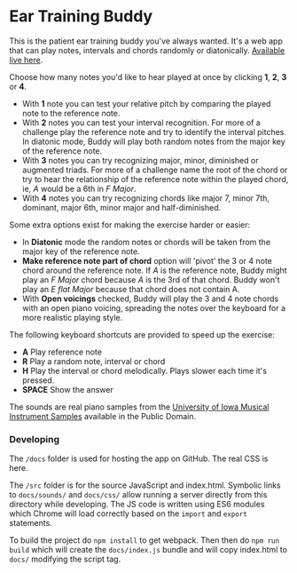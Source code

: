 # Ear Training Buddy

This is the patient ear training buddy you've always wanted. It's a web app that can play notes, intervals and chords
randomly or diatonically. [Available live here](https://pianosnake.github.io/ear-training-buddy/index.html).

Choose how many notes you'd like to hear played at once by clicking __1__, __2__, __3__ or __4__.

*  With __1__ note you can test your relative pitch by comparing the played note to the reference note.
*  With __2__ notes you can test your interval recognition. For more of a challenge play the reference note and try to identify the interval pitches. In diatonic mode, Buddy will play both random notes from the major key of the reference note.
*  With __3__ notes you can try recognizing major, minor, diminished or augmented triads. For more of a challenge name the root of the chord or try to hear the relationship of the reference note within the played chord, ie, _A_ would be a 6th in _F Major_.
*  With __4__ notes  you can try recognizing chords like major 7, minor 7th, dominant, major 6th, minor major and half-diminished.

Some extra options exist for making the exercise harder or easier:

* In __Diatonic__ mode the random notes or chords will be taken from the major key of the reference note.
* __Make reference note part of chord__ option will 'pivot' the 3 or 4 note chord around the reference note. If _A_ is the reference note, Buddy might play an _F Major_ chord because _A_ is the 3rd of that chord. Buddy won't play an _E flat Major_ because that chord does not contain A.
* With __Open voicings__ checked, Buddy will play the 3 and 4 note chords with an open piano voicing, spreading the notes over the
keyboard for a more realistic playing style.

The following keyboard shortcuts are provided to speed up the exercise:

- __A__ Play reference note
- __R__ Play a random note, interval or chord
- __H__ Play the interval or chord melodically. Plays slower each time it's pressed.
- __SPACE__ Show the answer

The sounds are real piano samples from the [University of Iowa Musical Instrument Samples](http://theremin.music.uiowa.edu/MIS.html) available in the Public Domain.

### Developing
The `/docs` folder is used for hosting the app on GitHub. The real CSS is here.

The `/src` folder is for the source JavaScript and index.html. Symbolic links to `docs/sounds/` and `docs/css/` allow running a
server directly from this directory while developing.
The JS code is written using ES6 modules which Chrome will load correctly based on the `import` and `export` statements.

To build the project do `npm install` to get webpack. Then then do `npm run build` which will create the `docs/index.js` bundle and will
copy index.html to `docs/` modifying the script tag.
